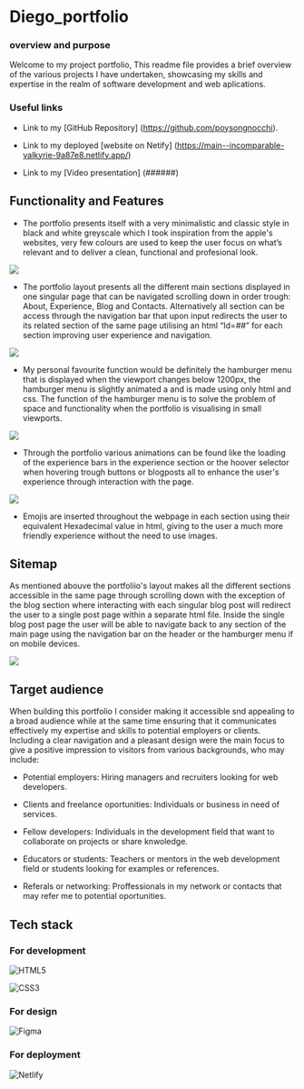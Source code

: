 # Diego_portfolio

### overview and purpose

Welcome to my project portfolio, This readme file provides a brief overview of the various projects I have undertaken, showcasing my skills and expertise in the realm of software development and web aplications.


### Useful links

* Link to my [GitHub Repository] (https://github.com/poysongnocchi).

* Link to my deployed [website on Netify] (https://main--incomparable-valkyrie-9a87e8.netlify.app/)

* Link to my [Video presentation] (######)


## Functionality and Features

* The portfolio presents itself with a very minimalistic and classic style in black and white greyscale which I took inspiration from the apple's websites, very few colours are used to keep the user focus on what’s relevant and to deliver a clean, functional and profesional look.



![](./images/Screenshot%20homepage.png)



* The portfolio layout presents all the different main sections displayed in one singular page that can be navigated scrolling down in order trough:
About, Experience, Blog and Contacts. Alternatively all section can be access through the navigation bar that upon input redirects the user to its related section of the same page utilising an html “Id=##” for each section improving user experience and navigation.



![](./images/Screenshot%202023-11-20%20at%204.57.21%20pm%20(2).png)



* My personal favourite function would be definitely the hamburger menu that is displayed when the viewport changes below 1200px, the hamburger menu is slightly animated a and is made using only html and css. The function of the hamburger menu is to solve the problem of space and functionality when the portfolio is visualising in small viewports.



![](./images/mobile%20profile.png)



* Through the portfolio various animations can be found like the loading of the experience bars in the experience section or the hoover selector when hovering trough buttons or blogposts all to enhance the user's experience through interaction with the page.



![](./images/mobile%20animation.png)



* Emojis are inserted throughout the webpage in each section using their equivalent Hexadecimal value in html, giving to the user a much more friendly experience without the need to use images.


## Sitemap

As mentioned abouve the portfoliio's layout makes all the different sections accessible in the same page through scrolling down with the exception of the blog section where interacting with each singular blog post will redirect the user to a single post page within a separate html file.
Inside the single blog post page the user will be able to navigate back to any section of the main page using the navigation bar on the header or the hamburger menu if on mobile devices.

![](./images/sitemap.png)


## Target audience

When building this portfolio I consider making it accessible  snd appealing to a broad audience  while at the same time ensuring  that it communicates effectively my expertise and skills to potential employers or clients. Including a clear navigation  and a pleasant design were the main focus to give a positive impression to visitors from various backgrounds, who may include:

   * Potential employers:
     Hiring managers and recruiters looking for web developers.

   * Clients and freelance oportunities:
      Individuals or business in need of services.

   * Fellow developers:
     Individuals in the development field that want to collaborate on projects or share knwoledge.

   * Educators or students:
     Teachers or mentors in the web development field or students looking for examples or references.

   * Referals or networking:
       Proffessionals in my network or contacts that may refer me to potential oportunities.


 ## Tech stack

### For development
 ![HTML5](https://img.shields.io/badge/html5-%23E34F26.svg?style=for-the-badge&logo=html5&logoColor=white)

 ![CSS3](https://img.shields.io/badge/css3-%231572B6.svg?style=for-the-badge&logo=css3&logoColor=white)



 ### For design

 ![Figma](https://img.shields.io/badge/figma-%23F24E1E.svg?style=for-the-badge&logo=figma&logoColor=white)

 ### For deployment

 ![Netlify](https://img.shields.io/badge/netlify-%23000000.svg?style=for-the-badge&logo=netlify&logoColor=#00C7B7)

